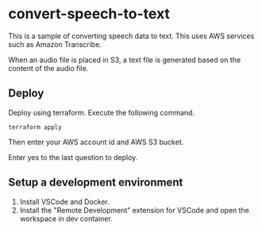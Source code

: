 # convert-speech-to-text

This is a sample of converting speech data to text. This uses AWS services such as Amazon Transcribe.

When an audio file is placed in S3, a text file is generated based on the content of the audio file.

## Deploy

Deploy using terraform. Execute the following command.

```
terraform apply
```

Then enter your AWS account id and AWS S3 bucket.

Enter yes to the last question to deploy.

## Setup a development environment

1. Install VSCode and Docker.
2. Install the "Remote Development" extension for VSCode and open the workspace in dev container.
